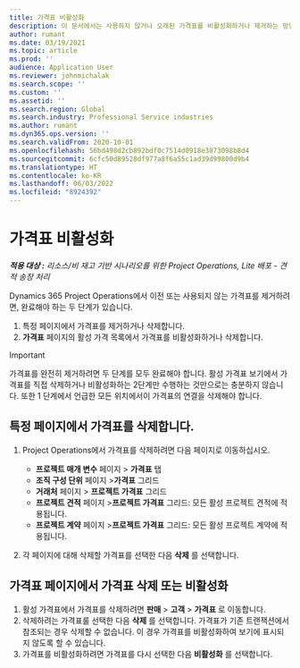 ```yaml
---
title: 가격표 비활성화
description: 이 문서에서는 사용하지 않거나 오래된 가격표를 비활성화하거나 제거하는 방법에 대해 설명합니다.
author: rumant
ms.date: 03/19/2021
ms.topic: article
ms.prod: ''
audience: Application User
ms.reviewer: johnmichalak
ms.search.scope: ''
ms.custom: ''
ms.assetid: ''
ms.search.region: Global
ms.search.industry: Professional Service industries
ms.author: rumant
ms.dyn365.ops.version: ''
ms.search.validFrom: 2020-10-01
ms.openlocfilehash: 56bd498d2cb892bdf0c7514d0918e3873098b8d4
ms.sourcegitcommit: 6cfc50d89528df977a8f6a55c1ad39d99800d9b4
ms.translationtype: HT
ms.contentlocale: ko-KR
ms.lasthandoff: 06/03/2022
ms.locfileid: "8924392"
---
```

# <a name="deactivate-price-lists"></a>가격표 비활성화 

_**적용 대상 :** 리소스/비 재고 기반 시나리오를 위한 Project Operations, Lite 배포 - 견적 송장 처리_

Dynamics 365 Project Operations에서 이전 또는 사용되지 않는 가격표를 제거하려면, 완료해야 하는 두 단계가 있습니다. 

1. 특정 페이지에서 가격표를 제거하거나 삭제합니다.
2. **가격표** 페이지의 활성 가격 목록에서 가격표를 비활성화하거나 삭제합니다.

>[!IMPORTANT]
> 가격표를 완전히 제거하려면 두 단계를 모두 완료해야 합니다. 활성 가격표 보기에서 가격표를 직접 삭제하거나 비활성화하는 2단계만 수행하는 것만으로는 충분하지 않습니다. 또한 1 단계에서 언급한 모든 위치에서이 가격표의 연결을 삭제해야 합니다.

## <a name="delete-the-price-list-from-specific-pages"></a>특정 페이지에서 가격표를 삭제합니다.
1. Project Operations에서 가격표를 삭제하려면 다음 페이지로 이동하십시오.  

      - **프로젝트 매개 변수** 페이지 > **가격표** 탭
      - **조직 구성 단위** 페이지 >**가격표** 그리드
      - **거래처** 페이지 > **프로젝트 가격표** 그리드
      - **프로젝트 견적** 페이지 >**프로젝트 가격표** 그리드: 모든 활성 프로젝트 견적에 적용됩니다.
      - **프로젝트 계약** 페이지 >**프로젝트 가격표** 그리드: 모든 활성 프로젝트 계약에 적용됩니다.

 2. 각 페이지에 대해 삭제할 가격표를 선택한 다음 **삭제** 를 선택합니다. 
 
## <a name="delete-or-deactivate-the-price-list-from-the-price-lists-page"></a>가격표 페이지에서 가격표 삭제 또는 비활성화
 
1. 활성 가격표에서 가격표를 삭제하려면 **판매** > **고객** > **가격표** 로 이동합니다. 
2. 삭제하려는 가격표룰 선택한 다음 **삭제** 를 선택합니다. 가격표가 기존 트랜잭션에서 참조되는 경우 삭제할 수 없습니다. 이 경우 가격표를 비활성화하여 보기에 표시되지 않도록 할 수 있습니다. 
3. 가격표를 비활성화하려면 가격표를 다시 선택한 다음 **비활성화** 를 선택합니다.   
